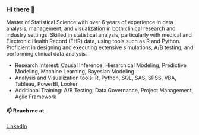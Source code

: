 ### Hi there 👋

Master of Statistical Science with over 6 years of experience in data analysis, management, and visualization in both clinical research and industry settings. Skilled in statistical analysis, particularly with medical and Electronic Health Record (EHR) data, using tools such as R and Python. Proficient in designing and executing extensive simulations, A/B testing, and performing clinical data analysis.

- Research Interest: Causal Inference, Hierarchical Modeling, Predictive Modeling, Machine Learning, Bayesian Modeling
- Analysis and Visualization tools: R, Python, SQL, SAS, SPSS, VBA, Tableau, PowerBI, Looker
- Additional Training: A/B Testing, Data Governance, Project Management, Agile Framework

#### 📫 Reach me at 
[LinkedIn](https://www.linkedin.com/in/kyungeun-jeon-01059a106)

<!--
**jennyonjourney/jennyonjourney** is a ✨ _special_ ✨ repository because its `README.md` (this file) appears on your GitHub profile.

Here are some ideas to get you started:

- 🔭 I’m currently working on ...
- 🌱 I’m currently learning ...
- 👯 I’m looking to collaborate on ...
- 🤔 I’m looking for help with ...
- 💬 Ask me about ...
- 📫 How to reach me: ...
- 😄 Pronouns: ...
- ⚡ Fun fact: ...
-->
